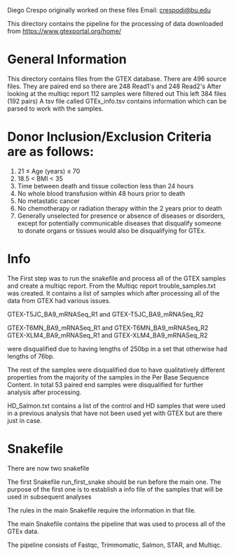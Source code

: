 Diego Crespo originally worked on these files
Email: crespodi@bu.edu

This directory contains the pipeline for the processing of data downloaded from
https://www.gtexportal.org/home/

# General Information
This directory contains files from the GTEX database.
There are 496 source files. They are paired end so there are 248 Read1's
and 248 Read2's
After looking at the multiqc report 112 samples were filtered out
This left 384 files (192 pairs)
A tsv file called GTEx_info.tsv contains information which can be parsed to work with the samples.




# Donor Inclusion/Exclusion Criteria are as follows:
1. 21 ≤ Age (years) ≤ 70
2. 18.5 < BMI < 35
3. Time between death and tissue collection less than 24 hours
4. No whole blood transfusion within 48 hours prior to death
5. No metastatic cancer
6. No chemotherapy or radiation therapy within the 2 years prior to death
7. Generally unselected for presence or absence of diseases or disorders, except for potentially communicable diseases that disqualify someone to donate organs or tissues would also be disqualifying for GTEx.


# Info
The First step was to run the snakefile and process all of the GTEX samples and create a multiqc report. From the Multiqc report
trouble_samples.txt was created. It contains a list of samples which after processing all of the data from GTEX had various issues.

GTEX-T5JC_BA9_mRNASeq_R1 and GTEX-T5JC_BA9_mRNASeq_R2

GTEX-T6MN_BA9_mRNASeq_R1 and GTEX-T6MN_BA9_mRNASeq_R2
GTEX-XLM4_BA9_mRNASeq_R1 and GTEX-XLM4_BA9_mRNASeq_R2

were disqualified due to having lengths of 250bp in a set that otherwise had lengths of 76bp.


The rest of the samples were disqualified due to have qualitatively different properties from the majority of the samples in the Per Base Sequence Content. In total 53 paired end samples were disqualified for further analysis after processing.

HD_Salmon.txt contains a list of the control and HD samples that were used in a previous analysis that have not been used yet with GTEX but are there just in case.

# Snakefile

There are now two snakefile

The first Snakefile run_first_snake should be run before the main one. The purpose of the first one is to establish a info file of the samples that will be used in subsequent analyses

The rules in the main Snakefile require the information in that file.

The main Snakefile contains the pipeline that was used to process all of the GTEx data.

The pipeline consists of Fastqc, Trimmomatic, Salmon, STAR, and Multiqc.
